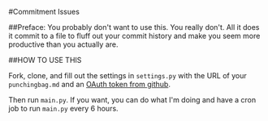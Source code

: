 #Commitment Issues

##Preface: You probably don't want to use this.
You really don't. All it does it commit to a file to fluff out your commit history and make you seem more productive than you actually are.

##HOW TO USE THIS

Fork, clone, and fill out the settings in `settings.py` with the URL of your `punchingbag.md` and an [OAuth token from github](https://github.com/settings/tokens). 

Then run `main.py`. If you want, you can do what I'm doing and have a cron job to run `main.py` every 6 hours.

